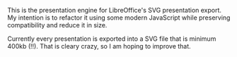 This is the presentation engine for LibreOffice's SVG presentation export. My
intention is to refactor it using some modern JavaScript while preserving
compatibility and reduce it in size.

Currently every presentation is exported into a SVG file that is minimum 400kb
(!!). That is cleary crazy, so I am hoping to improve that.
